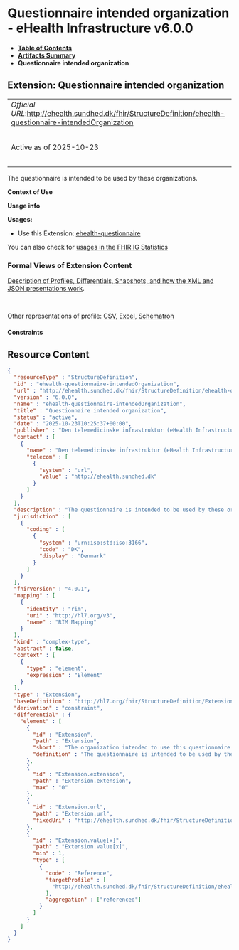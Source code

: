 # Questionnaire intended organization - eHealth Infrastructure v6.0.0

* [**Table of Contents**](toc.md)
* [**Artifacts Summary**](artifacts.md)
* **Questionnaire intended organization**

## Extension: Questionnaire intended organization 

| | |
| :--- | :--- |
| *Official URL*:http://ehealth.sundhed.dk/fhir/StructureDefinition/ehealth-questionnaire-intendedOrganization | *Version*:6.0.0 |
| Active as of 2025-10-23 | *Computable Name*:ehealth-questionnaire-intendedOrganization |

The questionnaire is intended to be used by these organizations.

**Context of Use**

**Usage info**

**Usages:**

* Use this Extension: [ehealth-questionnaire](StructureDefinition-ehealth-questionnaire.md)

You can also check for [usages in the FHIR IG Statistics](https://packages2.fhir.org/xig/dk.ehealth.sundhed.fhir.ig.core|current/StructureDefinition/ehealth-questionnaire-intendedOrganization)

### Formal Views of Extension Content

 [Description of Profiles, Differentials, Snapshots, and how the XML and JSON presentations work](http://build.fhir.org/ig/FHIR/ig-guidance/readingIgs.html#structure-definitions). 

 

Other representations of profile: [CSV](StructureDefinition-ehealth-questionnaire-intendedOrganization.csv), [Excel](StructureDefinition-ehealth-questionnaire-intendedOrganization.xlsx), [Schematron](StructureDefinition-ehealth-questionnaire-intendedOrganization.sch) 

#### Constraints



## Resource Content

```json
{
  "resourceType" : "StructureDefinition",
  "id" : "ehealth-questionnaire-intendedOrganization",
  "url" : "http://ehealth.sundhed.dk/fhir/StructureDefinition/ehealth-questionnaire-intendedOrganization",
  "version" : "6.0.0",
  "name" : "ehealth-questionnaire-intendedOrganization",
  "title" : "Questionnaire intended organization",
  "status" : "active",
  "date" : "2025-10-23T10:25:37+00:00",
  "publisher" : "Den telemedicinske infrastruktur (eHealth Infrastructure)",
  "contact" : [
    {
      "name" : "Den telemedicinske infrastruktur (eHealth Infrastructure)",
      "telecom" : [
        {
          "system" : "url",
          "value" : "http://ehealth.sundhed.dk"
        }
      ]
    }
  ],
  "description" : "The questionnaire is intended to be used by these organizations.",
  "jurisdiction" : [
    {
      "coding" : [
        {
          "system" : "urn:iso:std:iso:3166",
          "code" : "DK",
          "display" : "Denmark"
        }
      ]
    }
  ],
  "fhirVersion" : "4.0.1",
  "mapping" : [
    {
      "identity" : "rim",
      "uri" : "http://hl7.org/v3",
      "name" : "RIM Mapping"
    }
  ],
  "kind" : "complex-type",
  "abstract" : false,
  "context" : [
    {
      "type" : "element",
      "expression" : "Element"
    }
  ],
  "type" : "Extension",
  "baseDefinition" : "http://hl7.org/fhir/StructureDefinition/Extension",
  "derivation" : "constraint",
  "differential" : {
    "element" : [
      {
        "id" : "Extension",
        "path" : "Extension",
        "short" : "The organization intended to use this questionnaire.",
        "definition" : "The questionnaire is intended to be used by these organizations."
      },
      {
        "id" : "Extension.extension",
        "path" : "Extension.extension",
        "max" : "0"
      },
      {
        "id" : "Extension.url",
        "path" : "Extension.url",
        "fixedUri" : "http://ehealth.sundhed.dk/fhir/StructureDefinition/ehealth-questionnaire-intendedOrganization"
      },
      {
        "id" : "Extension.value[x]",
        "path" : "Extension.value[x]",
        "min" : 1,
        "type" : [
          {
            "code" : "Reference",
            "targetProfile" : [
              "http://ehealth.sundhed.dk/fhir/StructureDefinition/ehealth-organization"
            ],
            "aggregation" : ["referenced"]
          }
        ]
      }
    ]
  }
}

```
